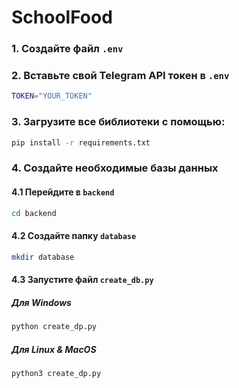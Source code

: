 # SchoolFood

### 1. Создайте файл `.env`
### 2. Вставьте свой Telegram API токен в `.env`
```bash
TOKEN="YOUR_TOKEN"
```

### 3. Загрузите все библиотеки с помощью:
```bash
pip install -r requirements.txt
```

### 4. Создайте необходимые базы данных
#### 4.1 Перейдите в `backend`
```bash
cd backend
```
#### 4.2 Создайте папку `database`
```bash
mkdir database
```
#### 4.3 Запустите файл `create_db.py`

##### Для Windows
```bash
python create_dp.py
```

##### Для Linux & MacOS
```bash
python3 create_dp.py
```